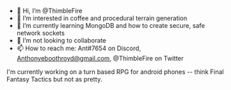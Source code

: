 - 👋 Hi, I’m @ThimbleFire
- 👀 I’m interested in coffee and procedural terrain generation
- 🌱 I’m currently learning MongoDB and how to create secure, safe network sockets
- 💞️ I’m not looking to collaborate
- 📫 How to reach me: Ant#7654 on Discord, Anthonyeboothroyd@gmail.com, @ThimbleFire on Twitter

I'm currently working on a turn based RPG for android phones -- think Final Fantasy Tactics but not as pretty.

<!---
ThimbleFire/ThimbleFire is a ✨ special ✨ repository because its `README.md` (this file) appears on your GitHub profile.
You can click the Preview link to take a look at your changes.
--->
